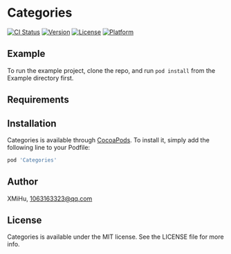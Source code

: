 # Categories

[![CI Status](http://img.shields.io/travis/XMiHu/Categories.svg?style=flat)](https://travis-ci.org/XMiHu/Categories)
[![Version](https://img.shields.io/cocoapods/v/Categories.svg?style=flat)](http://cocoapods.org/pods/Categories)
[![License](https://img.shields.io/cocoapods/l/Categories.svg?style=flat)](http://cocoapods.org/pods/Categories)
[![Platform](https://img.shields.io/cocoapods/p/Categories.svg?style=flat)](http://cocoapods.org/pods/Categories)

## Example

To run the example project, clone the repo, and run `pod install` from the Example directory first.

## Requirements

## Installation

Categories is available through [CocoaPods](http://cocoapods.org). To install
it, simply add the following line to your Podfile:

```ruby
pod 'Categories'
```

## Author

XMiHu, 1063163323@qq.com

## License

Categories is available under the MIT license. See the LICENSE file for more info.
